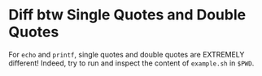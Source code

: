 # Diff btw Single Quotes and Double Quotes
For `echo` and `printf`, single quotes and double quotes are EXTREMELY different!
Indeed, try to run and inspect the content of `example.sh` in `$PWD`.


